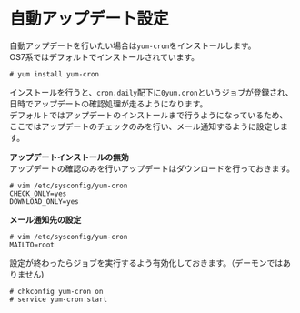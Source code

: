 # 自動アップデート設定
自動アップデートを行いたい場合は`yum-cron`をインストールします。  
OS7系ではデフォルトでインストールされています。  

```
# yum install yum-cron
```

インストールを行うと、`cron.daily`配下に`0yum.cron`というジョブが登録され、  
日時でアップデートの確認処理が走るようになります。  
デフォルトではアップデートのインストールまで行うようになっているため、  
ここではアップデートのチェックのみを行い、メール通知するように設定します。  

**アップデートインストールの無効**  
アップデートの確認のみを行いアップデートはダウンロードを行っておきます。  

```
# vim /etc/sysconfig/yum-cron
CHECK_ONLY=yes
DOWNLOAD_ONLY=yes
```

**メール通知先の設定**  

```
# vim /etc/sysconfig/yum-cron
MAILTO=root
```

設定が終わったらジョブを実行するよう有効化しておきます。（デーモンではありません)  

```
# chkconfig yum-cron on
# service yum-cron start
```
